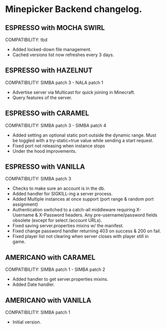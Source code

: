 # Minepicker Backend changelog.

## ESPRESSO with MOCHA SWIRL

COMPATIBILITY: tbd

- Added locked-down file management.
- Cached versions list now refreshes every 3 days.

## ESPRESSO with HAZELNUT

COMPATIBILITY: SIMBA patch 3 - NALA patch 1

- Advertise server via Multicast for quick joining in Minecraft.
- Query features of the server.

## ESPRESSO with CARAMEL

COMPATIBILITY: SIMBA patch 3 - SIMBA patch 4

- Added setting an optional static port outside the dynamic range. Must be toggled with a try-static=true value while sending a start request.
- Fixed port not releasing when instance stops
- Under the hood improvements.

## ESPRESSO with VANILLA

COMPATIBILITY: SIMBA patch 3

- Checks to make sure an account is in the db.
- Added handler for SIGKILL-ing a server process.
- Added Multiple instances at once support (port range & random port assignment)
- Authentication switched to a catch-all middleware requiring X-Username & X-Password headers. Any pre-username/password fields obsolete (except for select /account URLs).
- Fixed saving server.properties mixins w/ the manifest.
- Fixed change password handler returning 403 on success & 200 on fail.
- Fixed player list not clearing when server closes with player still in game.


## AMERICANO with CARAMEL

COMPATIBILITY: SIMBA patch 1 - SIMBA patch 2

- Added handler to get server.properties mixins.
- Added Date handler.

## AMERICANO with VANILLA

COMPATIBILITY: SIMBA patch 1

- Initial version.
